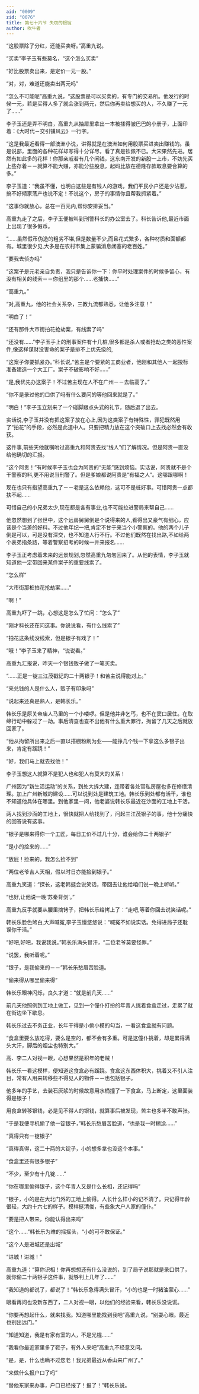 ```yaml
---
aid: "0009"
zid: "0076"
title: 第七十六节 失窃的银锭
author: 吹牛者
---
```


“这股票除了分红，还能买卖呀。”高重九说。

“买卖”李子玉有些莫名，“这个怎么买卖”

“好比股票卖出来，是定价一元一股。”

“对，对，难道还能卖出两元吗”

“怎么不可能呢”高重九说，“这股票是可以买卖的，有专门的交易所。他发行的时候一元，若是买得人多了就会涨到两元，然后你再卖给想买的人，不久赚了一元了……”

李子玉还是弄不明白，高重九从抽屉里拿出一本被揉得皱巴巴的小册子，上面印着：《大时代－交引铺风云》一行字。

“这是我最近看得一部澳洲小说，讲得就是在澳洲如何用股票买进卖出赚钱的。虽是说部，里面的各种花样却写得十分详尽，看了真是钦佩不已。大宋果然先进。居然有如此多的花样！你那亲戚若有几个闲钱，这东南开发的新股一上市，不妨先买上些存着－－就算不能大赚，亦能分些股息，起码比放在德隆存款取息要合算的多。”

李子玉道：“我虽不懂，也明白这些是有钱人的游戏，我们平民小户还是少沾惹，搞不好倾家荡产也说不定！不说这个，房子的事情你且帮我抓紧着。”

“这事你就放心，总在一百元内,帮你安排妥当。”

高重九走了之后，李子玉便被叫到刑警科长的办公室去了。科长告诉他,最近市面上出现了很多假币。

“……虽然假币伪造的粗劣不堪,但是数量不少,而且花式繁多，各种材质和面额都有。城里很少见,大多是在农村市集上蒙骗消息闭塞的老百姓。”

“要我去侦办吗”

“这案子是元老亲自负责，我只是告诉你一下：你平时处理案件的时候多留心，有没有相关的线索－－你组里的那个……老捕快……”

“高重九。”

“对,高重九，他的社会关系杂，三教九流都熟悉，让他多注意！”

“明白了！”

“还有那件大市街拍花抢劫案，有线索了吗”

“还没有……”李子玉手上的刑事案件有十几桩,很多都是杀人或者抢劫之类的恶性案件,像这样谋财没害命的案子是排不上优先级的,

“这案子你要抓紧办。”科长说,“苦主是个要紧的工商业者，他刚和其他人一起投标准备建造一个大工厂。案子不破影响不好……”

“是,我优先办这案子！不过苦主现在人不在广州－－去临高了。”

“你不是录过他的口供了吗有什么要问的等他回来就是了。”

“明白！”李子玉立刻来了一个碰脚跟点头式的礼节，随后退了出去。

实话说,李子玉并没有把这案子放在心上,因为这类案子有特殊性，罪犯既然用了“拍花”的手段，必然是此道中人。只要把精力放在这个突破口上去找必然会有收获。

这件事,前些天他就嘱咐过高重九和阿贵去找“线人”们了解情况。但是阿贵一直没给他确切的汇报。

“这个阿贵！”有时候李子玉也会为阿贵的“无能”感到烦恼。实话说，阿贵就不是个干警察的料,更不用说当刑警了。但是爹娘都说阿贵是“有福之人”。这哪跟哪啊！

现在也只有指望高重九了－－老是这么依赖他，这可不是桩好事。可惜阿贵一点都扶不起……

可惜自己的小兄弟太少,现在都是各有事业,也不可能拉进警局来帮自己……

他忽然想到了张世中，这个远房舅舅倒是个说得来的人,看得出又豪气有细心，应该是个当差的好料。不过他年纪一把,肯定不甘于来当个小警察的。他的两个儿子倒是可以，可是没有深交，也不知道人行不行。不过他们既然在找出路,不如给两个表弟指条路，等着警察招考的时候一并来报名……

李子玉正考虑着未来的远景规划,忽然高重九匆匆回来了。从他的表情，李子玉就知道他一定带回来某件案子的重要线索了。

“怎么样”

“大市街那桩拍花抢劫案……”

“啊！”

高重九吓了一跳，心想这是怎么了忙问：“怎么了”

“刚才科长还在问这事。你说说看，有什么线索了”

“拍花这条线没线索，但是银子有戏了！”

“哦！”李子玉来了精神，“说说看。”

高重九汇报说，昨天一个银钱贩子做了一笔买卖。

“……正是一锭三江茂戳记的二十两银子！和苦主说得能对上。”

“来兑钱的人是什么人，贩子有印象吗”

“说起来还真是熟人，是韩长乐。”

韩长乐是原关帝庙人马里的一个小喽啰。但是他并非乞丐，也不在窦口居住。在取缔行动中躲过了一劫。事后清查也查不出他有什么重大罪行，拘留了几天之后就放回家了。

“他从拘留所出来之后一直以搭棚粉刷为业――能挣几个钱一下拿这么多银子出来，肯定有蹊跷！”

“好，我们马上就去找他！”

李子玉想这人就算不是犯人也和犯人有莫大的关系！

广州因为“新生活运动”的关系，到处大拆大建，连带着各处官私房屋也多在修缮清理。加上广州新城的建设……可以说到处是建筑工地。韩长乐到处都有活干，谁也不知道他具体在哪里。到他家里一问，他老婆说韩长乐最近在沙面的工地上干活。

两人找到沙面的工地上，很快就把人给找到了，问起三江茂银子的事，他十分痛快的回答说有这事。

“银子是哪来得你一个工匠，每日工价不过几十分，谁会给你二十两银子”

“是小的捡来的……”

“放屁！捡来的，我怎么捡不到”

“两位老爷吉人天相，假以时日亦能捡到银子。”

高重九笑道：“探长，这老韩挺会说笑话，带回去让他给咱们说一晚上听听。”

“也好,让他说一晚‘苏秦背剑’。”

高重九反手就要从腰里摘铐子，把韩长乐给拷上了：“走吧,等着你回去说笑话呢。”

韩长乐脸色煞白,大声喊冤,李子玉慢悠悠说：“喊冤不如说实话。免得进局子还耽误你干活。”



“好吧,好吧，我说我说。”韩长乐满头冒汗，“二位老爷莫要怪罪。”

“说罢，我听着呢。”

“银子，是我偷来的－－”韩长乐愁眉苦脸道。

“偷来得从哪里偷来得”

韩长乐眼神闪烁，良久才道：“就是前几天……”

前几天他照例到工地上做工，见到一个僮仆打扮的年青人挑着食盒走过，走累了就在街边坐下歇息。

韩长乐过去不务正业，长年干得是小偷小摸的勾当，一看这食盒就有问题。

“食盒里要么放吃得，要么是空的，都不会有多重。可是这僮仆挑着，却是累得满头大汗，脚后的烟尘也特别大。”

高、李二人对视一眼，心想果然是积年的老贼！

韩长乐一看这模样，便知道这食盒必有蹊跷。食盒这东西体积大，挑着又不引人注目，常有人用来转移些不得见人的物件－－也包括银子。

他多年的手艺，去装石灰浆的时候故意用水桶撞了一下食盒，马上断定，这里面装得是银子！

用食盒转移银钱，必是见不得人的银钱，就算事后被发现，苦主也多半不敢声张。

“于是我便寻机偷了他一锭银子，”韩长乐愁眉苦脸道，“也是我一时糊涂……”

“真得只有一锭银子”

“真得真得，这二十两的大锭子，小的想多拿也没这个本事。”

“食盒里还有很多银子”

“不少，至少有十几锭……”

“你在哪里偷得银子，这个年青人又是什么长相，还记得吗”

“银子，小的是在大北门外的工地上偷得。人长什么样小的记不清了。只记得年龄很轻，大约十六七的样子。模样挺清俊，有些象大户人家的僮仆。”

“要是把人带来，你能认得出来吗”

“这个……”韩长乐为难的摇摇头，“小的可不敢保证。”

“这个人是进城还是出城”

“进城！进城！”

高重九道：“算你识相！你再想想还有什么没说的，到了局子说那就是录口供了，就你偷二十两银子这件事，就够判上几年了……”

“我知道的都说了，都说了！”韩长乐急得满头冒汗，“小的也是一时猪油蒙心……”

眼看再问也没新东西了，二人对视一眼，以他们的经验来看，韩长乐没说谎。

“你要再想起什么，就来找我。知道哪里能找到我吧”高重九说，“别耍心眼。最近也别出远门。”

“知道知道，我是有家有室的人，不是光棍……”

“我看你最近家里多了鞋子，有外人来吧”高重九不经意又问。

“是，是，什么也瞒不过您老！我兄弟最近从香山来广州了。”

“来做什么报户口了吗”

“替他东家来办事，户口已经报了！报了！”韩长乐说。

